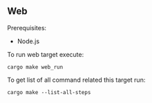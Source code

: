 ## Web

Prerequisites:

- Node.js

To run web target execute:
```
cargo make web_run
```

To get list of all command related this target run:

```
cargo make --list-all-steps
```